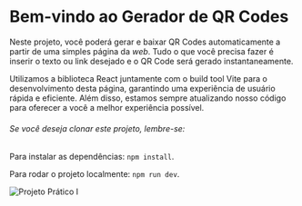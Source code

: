 
# Bem-vindo ao Gerador de QR Codes

Neste projeto, você poderá gerar e baixar QR Codes automaticamente a partir de uma simples página da *web*. Tudo o que você precisa fazer é inserir o texto ou link desejado e o QR Code será gerado instantaneamente.

Utilizamos a biblioteca React juntamente com o build tool Vite para o desenvolvimento desta página, garantindo uma experiência de usuário rápida e eficiente. Além disso, estamos sempre atualizando nosso código para oferecer a você a melhor experiência possível.

###### Se você deseja clonar este projeto, lembre-se:

Para instalar as dependências: `npm install`.

Para rodar o projeto localmente: `npm run dev`.

![Projeto Prático I](https://uploaddeimagens.com.br/images/004/330/210/original/page.png?1675570994)
